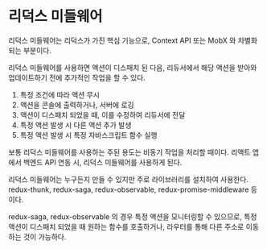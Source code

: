 # 리덕스 미들웨어

리덕스 미들웨어는 리덕스가 가진 핵심 기능으로, Context API 또는 MobX 와 차별화되는 부분이다.

리덕스 미들웨어를 사용하면 액션이 디스패치 된 다음, 리듀서에서 해당 액션을 받아와 업데이트하기 전에 추가적인 작업을 할 수 있다.

1. 특정 조건에 따라 액션 무시
2. 액션을 콘솔에 출력하거나, 서버에 로깅
3. 액션이 디스패치 되었을 때, 이를 수정하여 리듀서에 전달
4. 특정 액션 발생 시 다른 액션 추가 발생
5. 특정 액션 발생 시 특정 자바스크립트 함수 실행

보통 리덕스 미들웨어를 사용하는 주된 용도는 비동기 작업을 처리할 때이다. 리액트 앱에서 백엔드 API 연동 시, 리덕스 미들웨어를 사용하게 된다.

리덕스 미들웨어는 누구든지 만들 수 있지만 주로 라이브러리를 설치하여 사용한다. redux-thunk, redux-saga, redux-observable, redux-promise-middleware 등이다.

redux-saga, redux-observable 의 경우 특정 액션을 모니터링할 수 있으므로, 특정 액션이 디스패치 되었을 때 원하는 함수를 호출하거나, 라우터를 통해 다른 주소로 이동하는 것이 가능하다.
